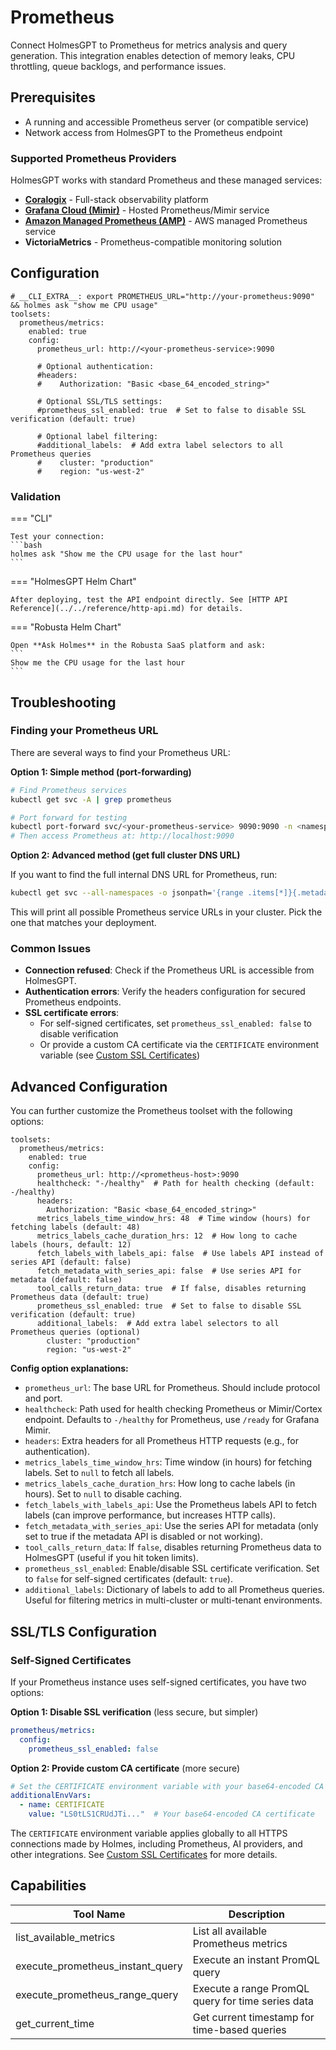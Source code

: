 # Prometheus

Connect HolmesGPT to Prometheus for metrics analysis and query generation. This integration enables detection of memory leaks, CPU throttling, queue backlogs, and performance issues.

## Prerequisites

- A running and accessible Prometheus server (or compatible service)
- Network access from HolmesGPT to the Prometheus endpoint

### Supported Prometheus Providers

HolmesGPT works with standard Prometheus and these managed services:

- **[Coralogix](coralogix.md#metrics-configuration-prometheus)** - Full-stack observability platform
- **[Grafana Cloud (Mimir)](../prometheus-providers/grafana-cloud.md)** - Hosted Prometheus/Mimir service
- **[Amazon Managed Prometheus (AMP)](../prometheus-providers/amazon-managed-prometheus.md)** - AWS managed Prometheus service
- **VictoriaMetrics** - Prometheus-compatible monitoring solution

## Configuration

```yaml-toolset-config
# __CLI_EXTRA__: export PROMETHEUS_URL="http://your-prometheus:9090" && holmes ask "show me CPU usage"
toolsets:
  prometheus/metrics:
    enabled: true
    config:
      prometheus_url: http://<your-prometheus-service>:9090

      # Optional authentication:
      #headers:
      #    Authorization: "Basic <base_64_encoded_string>"

      # Optional SSL/TLS settings:
      #prometheus_ssl_enabled: true  # Set to false to disable SSL verification (default: true)

      # Optional label filtering:
      #additional_labels:  # Add extra label selectors to all Prometheus queries
      #    cluster: "production"
      #    region: "us-west-2"
```

### Validation

=== "CLI"

    Test your connection:
    ```bash
    holmes ask "Show me the CPU usage for the last hour"
    ```

=== "HolmesGPT Helm Chart"

    After deploying, test the API endpoint directly. See [HTTP API Reference](../../reference/http-api.md) for details.

=== "Robusta Helm Chart"

    Open **Ask Holmes** in the Robusta SaaS platform and ask:
    ```
    Show me the CPU usage for the last hour
    ```

## Troubleshooting



### Finding your Prometheus URL

There are several ways to find your Prometheus URL:

**Option 1: Simple method (port-forwarding)**

```bash
# Find Prometheus services
kubectl get svc -A | grep prometheus

# Port forward for testing
kubectl port-forward svc/<your-prometheus-service> 9090:9090 -n <namespace>
# Then access Prometheus at: http://localhost:9090
```

**Option 2: Advanced method (get full cluster DNS URL)**

If you want to find the full internal DNS URL for Prometheus, run:

```bash
kubectl get svc --all-namespaces -o jsonpath='{range .items[*]}{.metadata.name}{"."}{.metadata.namespace}{".svc.cluster.local:"}{.spec.ports[0].port}{"\n"}{end}' | grep prometheus | grep -Ev 'operat|alertmanager|node|coredns|kubelet|kube-scheduler|etcd|controller' | awk '{print "http://"$1}'
```

This will print all possible Prometheus service URLs in your cluster. Pick the one that matches your deployment.

### Common Issues

- **Connection refused**: Check if the Prometheus URL is accessible from HolmesGPT.
- **Authentication errors**: Verify the headers configuration for secured Prometheus endpoints.
- **SSL certificate errors**:
  - For self-signed certificates, set `prometheus_ssl_enabled: false` to disable verification
  - Or provide a custom CA certificate via the `CERTIFICATE` environment variable (see [Custom SSL Certificates](../../ai-providers/openai-compatible.md#custom-ssl-certificates))


## Advanced Configuration

You can further customize the Prometheus toolset with the following options:

```yaml-toolset-config
toolsets:
  prometheus/metrics:
    enabled: true
    config:
      prometheus_url: http://<prometheus-host>:9090
      healthcheck: "-/healthy"  # Path for health checking (default: -/healthy)
      headers:
        Authorization: "Basic <base_64_encoded_string>"
      metrics_labels_time_window_hrs: 48  # Time window (hours) for fetching labels (default: 48)
      metrics_labels_cache_duration_hrs: 12  # How long to cache labels (hours, default: 12)
      fetch_labels_with_labels_api: false  # Use labels API instead of series API (default: false)
      fetch_metadata_with_series_api: false  # Use series API for metadata (default: false)
      tool_calls_return_data: true  # If false, disables returning Prometheus data (default: true)
      prometheus_ssl_enabled: true  # Set to false to disable SSL verification (default: true)
      additional_labels:  # Add extra label selectors to all Prometheus queries (optional)
        cluster: "production"
        region: "us-west-2"
```

**Config option explanations:**

- `prometheus_url`: The base URL for Prometheus. Should include protocol and port.
- `healthcheck`: Path used for health checking Prometheus or Mimir/Cortex endpoint. Defaults to `-/healthy` for Prometheus, use `/ready` for Grafana Mimir.
- `headers`: Extra headers for all Prometheus HTTP requests (e.g., for authentication).
- `metrics_labels_time_window_hrs`: Time window (in hours) for fetching labels. Set to `null` to fetch all labels.
- `metrics_labels_cache_duration_hrs`: How long to cache labels (in hours). Set to `null` to disable caching.
- `fetch_labels_with_labels_api`: Use the Prometheus labels API to fetch labels (can improve performance, but increases HTTP calls).
- `fetch_metadata_with_series_api`: Use the series API for metadata (only set to true if the metadata API is disabled or not working).
- `tool_calls_return_data`: If `false`, disables returning Prometheus data to HolmesGPT (useful if you hit token limits).
- `prometheus_ssl_enabled`: Enable/disable SSL certificate verification. Set to `false` for self-signed certificates (default: `true`).
- `additional_labels`: Dictionary of labels to add to all Prometheus queries. Useful for filtering metrics in multi-cluster or multi-tenant environments.

## SSL/TLS Configuration

### Self-Signed Certificates

If your Prometheus instance uses self-signed certificates, you have two options:

**Option 1: Disable SSL verification** (less secure, but simpler)
```yaml
prometheus/metrics:
  config:
    prometheus_ssl_enabled: false
```

**Option 2: Provide custom CA certificate** (more secure)
```yaml
# Set the CERTIFICATE environment variable with your base64-encoded CA certificate
additionalEnvVars:
  - name: CERTIFICATE
    value: "LS0tLS1CRUdJTi..."  # Your base64-encoded CA certificate
```

The `CERTIFICATE` environment variable applies globally to all HTTPS connections made by Holmes, including Prometheus, AI providers, and other integrations. See [Custom SSL Certificates](../../ai-providers/openai-compatible.md#custom-ssl-certificates) for more details.

## Capabilities

| Tool Name | Description |
|-----------|-------------|
| list_available_metrics | List all available Prometheus metrics |
| execute_prometheus_instant_query | Execute an instant PromQL query |
| execute_prometheus_range_query | Execute a range PromQL query for time series data |
| get_current_time | Get current timestamp for time-based queries |

